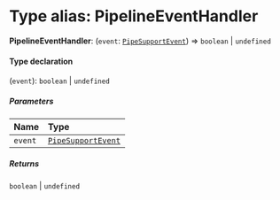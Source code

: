 # Type alias: PipelineEventHandler

**PipelineEventHandler**: (`event`: [`PipeSupportEvent`](/en/auto-docs/fixed-layout-editor/types/PipeSupportEvent.md)) => `boolean` | `undefined`

#### Type declaration

(`event`): `boolean` | `undefined`

##### Parameters

| Name | Type |
| :------ | :------ |
| `event` | [`PipeSupportEvent`](/en/auto-docs/fixed-layout-editor/types/PipeSupportEvent.md) |

##### Returns

`boolean` | `undefined`
